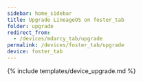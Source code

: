 ```yaml
---
sidebar: home_sidebar
title: Upgrade LineageOS on foster_tab
folder: upgrade
redirect_from:
  - /devices/mdarcy_tab/upgrade
permalink: /devices/foster_tab/upgrade
device: foster_tab
---
```

{% include templates/device_upgrade.md %}
